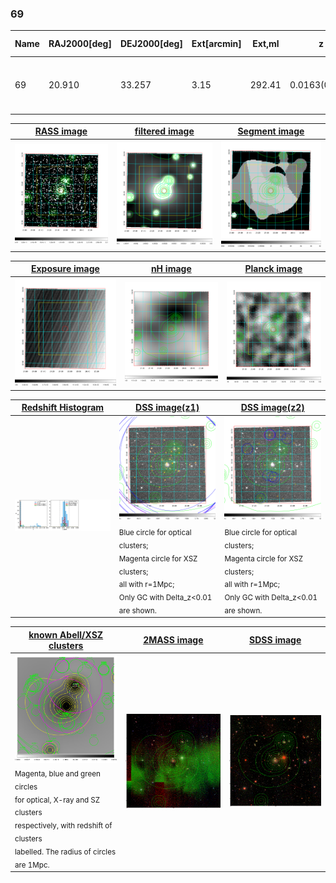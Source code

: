 <div STYLE="page-break-after: always;"></div>

### 69

|Name|RAJ2000[deg]|DEJ2000[deg] |Ext[arcmin]| Ext,ml | z | z_src| C|GC(XSZ,Delta_z<0.01)| GC(OPT,Delta_z<0.01)|GC| R_sig[arcmin] | R500[arcmin] | R500[Mpc]| CRsig[c/s] | CR500[c/s] |L500[1E44 erg/s]|F500[1E-12 erg/s/cm^2]| M500[1E14 Msun]|Tx[keV]|Cnt_sig|Beta|Rc[arcmin]|Comment|Alias|
|---|---|---|---|---|---|------|---|--------|---------|----------|---|---|---|---|---|---|---|---|---|---|---|---|---|---|
|69| 20.910| 33.257| 3.15| 292.41| 0.0163(0.005)| z1, z_xsz| B| MCXC| N| C, F20, MCXC, N, SPI, Tak, W| 32.106| 31.975| 0.637| 1.294(0.087)| 1.293(0.086)| 0.123(0.005)| 20.574(0.785)| 0.75(0.01)| 1.80(0.02)| 602.1| 0.517(-0.010+0.013)| 2.435(-0.198+0.243)| -| k391|

|[RASS image](../image/69/69_img.pdf)|[filtered image](../image/69/69_fil.pdf)|[Segment image](../image/69/69_seg.pdf)|
|-------------------|--------------------|-------------------|
| <img src="../image/69/69_img.png" width="300">  | <img src="../image/69/69_fil.png" width="300">   | <img src="../image/69/69_seg.png" width="300">  |

|[Exposure image](../image/69/69_mex.pdf)| [nH image](../image/69/69_nh.pdf)| [Planck image](../image/69/69_p.pdf)|
|-------------------|--------------------|-------------------|
|<img src="../image/69/69_mex.png" width="300">   | <img src="../image/69/69_nh.png" width="300">    | <img src="../image/69/69_p.png" width="300"> |

|[Redshift Histogram](../image/69/69_zg.pdf) | [DSS image(z1)](../image/69/69_dss_z1.pdf)      |  [DSS image(z2)](../image/69/69_dss_z2.pdf)    |
|-------------------|--------------------|-------------------|
|<img src="../image/69/69_zg.png" width="300"> |<img src="../image/69/69_dss_z1.png" width="300"> <sub><br>Blue circle for optical clusters; <br>Magenta circle for XSZ clusters; <br>all with r=1Mpc; <br>Only GC with Delta_z<0.01 are shown. </sub>| <img src="../image/69/69_dss_z2.png" width="300"><sub><br>Blue circle for optical clusters; <br>Magenta circle for XSZ clusters; <br>all with r=1Mpc; <br>Only GC with Delta_z<0.01 are shown. </sub> |

|[known Abell/XSZ clusters](../image/69/69_gc.pdf) | [2MASS image](../image/69/69_2mass.pdf)      |[SDSS image](../image/69/69_sdss.pdf)   |
|-------------------|-------------------|-------------------|
|<img src=../image/69/69_gc.png width="300"> <br><sub>Magenta, blue and green circles <br>for optical, X-ray and SZ clusters <br>respectively, with redshift of clusters <br>labelled. The radius of circles <br>are 1Mpc.</sub>|<img src="../image/69/69_2mass.png" width="300">  | <img src="../image/69/69_sdss.png" width="300">  |




